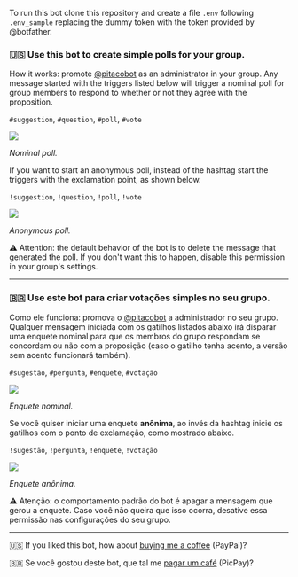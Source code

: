 To run this bot clone this repository and create a file `.env` following `.env_sample` replacing the dummy token with the token provided by @botfather.

### 🇺🇸 Use this bot to create simple polls for your group.

How it works: promote [@pitacobot](https://t.me/pitacobot) as an administrator in your group. Any message started with the triggers listed below will trigger a nominal poll for group members to respond to whether or not they agree with the proposition.

`#suggestion`, `#question`, `#poll`, `#vote`

![](https://telegra.ph/file/20f62670707e10d9be58b.png)

*Nominal poll.*

If you want to start an anonymous poll, instead of the hashtag start the triggers with the exclamation point, as shown below.

`!suggestion`, `!question`, `!poll`, `!vote`

![](https://telegra.ph/file/2fdedba43efc84a435dbe.png)

*Anonymous poll.*

⚠️ Attention: the default behavior of the bot is to delete the message that generated the poll. If you don't want this to happen, disable this permission in your group's settings.

* * * * *

### 🇧🇷 Use este bot para criar votações simples no seu grupo.

Como ele funciona: promova o [@pitacobot](https://t.me/pitacobot) a administrador no seu grupo. Qualquer mensagem iniciada com os gatilhos listados abaixo irá disparar uma enquete nominal para que os membros do grupo respondam se concordam ou não com a proposição (caso o gatilho tenha acento, a versão sem acento funcionará também).

`#sugestão`, `#pergunta`, `#enquete`, `#votação`

![](https://telegra.ph/file/df69c3400bb8e554e3c28.png)

*Enquete nominal.*

Se você quiser iniciar uma enquete **anônima**, ao invés da hashtag inicie os gatilhos com o ponto de exclamação, como mostrado abaixo.

`!sugestão`, `!pergunta`, `!enquete`, `!votação`

![](https://telegra.ph/file/6a632939c92133ab75577.png)

*Enquete anônima.*

⚠️ Atenção: o comportamento padrão do bot é apagar a mensagem que gerou a enquete. Caso você não queira que isso ocorra, desative essa permissão nas configurações do seu grupo.

* * * * *

🇺🇸 ️If you liked this bot, how about [buying me a coffee](https://www.paypal.com/cgi-bin/webscr?cmd=_s-xclick&hosted_button_id=AUJW6TVC8KVTQ) (PayPal)?

🇧🇷 ️Se você gostou deste bot, que tal me [pagar um café](https://picpay.me/jvlianodorneles) (PicPay)?